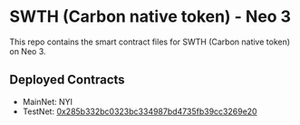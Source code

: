# SWTH (Carbon native token) - Neo 3

This repo contains the smart contract files for SWTH (Carbon native token) on Neo 3.

## Deployed Contracts

- MainNet: NYI
- TestNet: [0x285b332bc0323bc334987bd4735fb39cc3269e20](https://neo3.testnet.neotube.io/tokens/nep17/0x285b332bc0323bc334987bd4735fb39cc3269e20)
